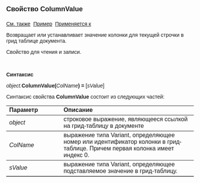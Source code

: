 <html>
<head>
<title>Документ\Грид-таблица\ColumnValue</title>
</head>

<body>

<p><strong><font size="4" face="Arial">Свойство ColumnValue<br>
<br>
</font></strong><font face="Arial"><a href="../AsGrid.html">См. также</a>&nbsp;
<u>Пример</u>&nbsp; <a href="../AsGrid.html">Применяется к</a></font></p>

<p class="label"><font face="Arial">Возвращает или устанавливает 
значение колонки для текущей строчки в грид таблице документа.</font></p>

<p class="label"><font face="Arial">Свойство для чтения и записи. </font></p>

<p class="label">&nbsp;</p>

<p class="label"><font face="Arial"><b>Синтаксис</b></font></p>

<p><font face="Arial"><em>object.</em><strong>ColumnValue(</strong><em>ColName</em><strong>) 
= </strong>[<em>sValue</em>]</font></p>

<p><font face="Arial">Синтаксис свойства <strong>ColumnValue</strong>
состоит из следующих частей:</font></p>

<table border="1" cellPadding="5" cols="2" frame="below" rules="rows">
<TBODY>
  <tr vAlign="top">
    <td class="label" width="29%"><font face="Arial"><b>Параметр</b></font></td>
    <td class="label" width="71%"><font face="Arial"><strong>Описание</strong></font></td>
  </tr>
  <tr>
    <td width="29%"><font face="Arial"><em>object</em></font></td>
    <td width="71%"><font face="Arial">строковое выражение, являющееся 
	ссылкой на грид-таблицу в документе</font></td>
  </tr>
</TBODY>
  <tr>
    <td width="29%"><font face="Arial"><em>ColName</em></font></td>
    <td width="71%"><font face="Arial">выражение типа Variant, 
	определяющее номер или идентификатор колонки в грид-таблице. Причем первая 
	колонка имеет индекс 0.</font></td>
  </tr>
  <tr>
    <td width="29%"><font face="Arial"><em>sValue</em></font></td>
    <td width="71%"><font face="Arial">выражение типа Variant, 
	определяющее подставляемое значение в грид-таблицу.</font></td>
  </tr>
</table>
</body>
</html>
